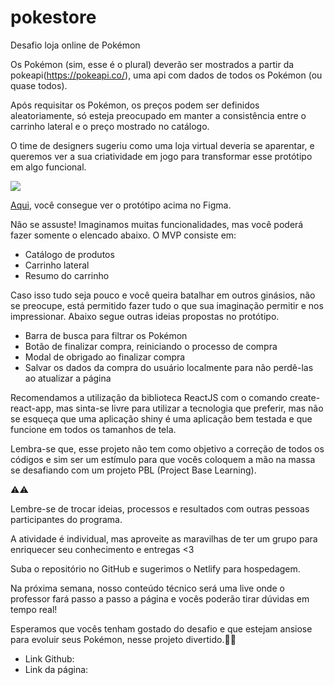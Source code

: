 # pokestore
Desafio loja online de Pokémon

Os Pokémon (sim, esse é o plural) deverão ser mostrados a partir da pokeapi(https://pokeapi.co/), uma api com dados de todos os Pokémon (ou quase todos).

Após requisitar os Pokémon, os preços podem ser definidos aleatoriamente, só esteja preocupado em manter a consistência entre o carrinho lateral e o preço mostrado no catálogo.

O time de designers sugeriu como uma loja virtual deveria se aparentar, e queremos ver a sua criatividade em jogo para transformar esse protótipo em algo funcional.

![](https://lh6.googleusercontent.com/JONJjYGRUnj_EkjqQg3xYOfs2k5DqT_3it6VkFAB12iv5B_q1tHc2DP-HR51U01sWNx9LLTEyyFhyLbHIGSyhvoDXDxvQSD3UWZ2fo_pdEuaoQ26WsVIDSVg-eA72vuJYoz6X2hQ)

 [Aqui](https://www.figma.com/file/sVyQr6t6f6HCc3U5HPSAGH/Untitled?node-id=0%3A1), você consegue ver o protótipo acima no Figma.

Não se assuste! Imaginamos muitas funcionalidades, mas você poderá fazer somente o elencado abaixo. O MVP consiste em:

- Catálogo de produtos
- Carrinho lateral
- Resumo do carrinho

Caso isso tudo seja pouco e você queira batalhar em outros ginásios, não se preocupe, está permitido fazer tudo o que sua imaginação permitir e nos impressionar. Abaixo segue outras ideias propostas no protótipo.

- Barra de busca para filtrar os Pokémon
- Botão de finalizar compra, reiniciando o processo de compra
- Modal de obrigado ao finalizar compra
- Salvar os dados da compra do usuário localmente para não perdê-las ao atualizar a página

Recomendamos a utilização da biblioteca ReactJS com o comando create-react-app, mas sinta-se livre para utilizar a tecnologia que preferir, mas não se esqueça que uma aplicação shiny é uma aplicação bem testada e que funcione em todos os tamanhos de tela.

Lembra-se que, esse projeto não tem como objetivo a correção de todos os códigos e sim ser um estímulo para que vocês coloquem a mão na massa se desafiando com um projeto PBL (Project Base Learning).

⚠️⚠️

Lembre-se de trocar ideias, processos e resultados com outras pessoas participantes do programa.

A atividade é individual, mas aproveite as maravilhas de ter um grupo para enriquecer seu conhecimento e entregas <3

Suba o repositório no GitHub e sugerimos o Netlify para hospedagem.

Na próxima semana, nosso conteúdo técnico será uma live onde o professor fará passo a passo a página e vocês poderão tirar dúvidas em tempo real!

Esperamos que vocês tenham gostado do desafio e que estejam ansiose para evoluir seus Pokémon, nesse projeto divertido.👊💚

* Link Github: 
* Link da página: